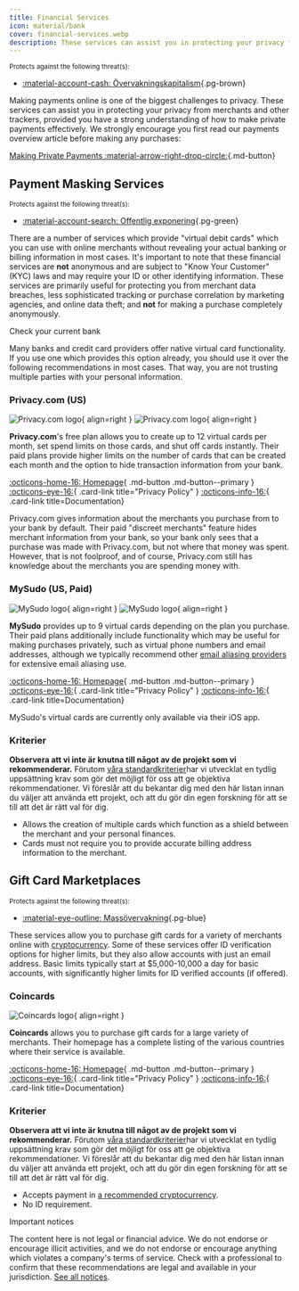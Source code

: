 ```yaml
---
title: Financial Services
icon: material/bank
cover: financial-services.webp
description: These services can assist you in protecting your privacy from merchants and other trackers, which is one of the biggest challenges to privacy today.
---
```


<small>Protects against the following threat(s):</small>

- [:material-account-cash: Övervakningskapitalism](basics/common-threats.md#surveillance-as-a-business-model ""){.pg-brown}

Making payments online is one of the biggest challenges to privacy. These services can assist you in protecting your privacy from merchants and other trackers, provided you have a strong understanding of how to make private payments effectively. We strongly encourage you first read our payments overview article before making any purchases:

[Making Private Payments :material-arrow-right-drop-circle:](advanced/payments.md ""){.md-button}

## Payment Masking Services

<small>Protects against the following threat(s):</small>

- [:material-account-search: Offentlig exponering](basics/common-threats.md#limiting-public-information ""){.pg-green}

There are a number of services which provide "virtual debit cards" which you can use with online merchants without revealing your actual banking or billing information in most cases. It's important to note that these financial services are **not** anonymous and are subject to "Know Your Customer" (KYC) laws and may require your ID or other identifying information. These services are primarily useful for protecting you from merchant data breaches, less sophisticated tracking or purchase correlation by marketing agencies, and online data theft; and **not** for making a purchase completely anonymously.

<div class="admonition tip" markdown>
<p class="admonition-title">Check your current bank</p>

Many banks and credit card providers offer native virtual card functionality. If you use one which provides this option already, you should use it over the following recommendations in most cases. That way, you are not trusting multiple parties with your personal information.

</div>

### Privacy.com (US)

<div class="admonition recommendation" markdown>

![Privacy.com logo](assets/img/financial-services/privacy_com.svg#only-light){ align=right }
![Privacy.com logo](assets/img/financial-services/privacy_com-dark.svg#only-dark){ align=right }

**Privacy.com**'s free plan allows you to create up to 12 virtual cards per month, set spend limits on those cards, and shut off cards instantly. Their paid plans provide higher limits on the number of cards that can be created each month and the option to hide transaction information from your bank.

[:octicons-home-16: Homepage](https://privacy.com){ .md-button .md-button--primary }
[:octicons-eye-16:](https://privacy.com/privacy-policy){ .card-link title="Privacy Policy" }
[:octicons-info-16:](https://support.privacy.com){ .card-link title=Documentation}

</details>

</div>

Privacy.com gives information about the merchants you purchase from to your bank by default. Their paid "discreet merchants" feature hides merchant information from your bank, so your bank only sees that a purchase was made with Privacy.com, but not where that money was spent. However, that is not foolproof, and of course, Privacy.com still has knowledge about the merchants you are spending money with.

### MySudo (US, Paid)

<div class="admonition recommendation" markdown>

![MySudo logo](assets/img/financial-services/mysudo.svg#only-light){ align=right }
![MySudo logo](assets/img/financial-services/mysudo-dark.svg#only-dark){ align=right }

**MySudo** provides up to 9 virtual cards depending on the plan you purchase. Their paid plans additionally include functionality which may be useful for making purchases privately, such as virtual phone numbers and email addresses, although we typically recommend other [email aliasing providers](email-aliasing.md) for extensive email aliasing use.

[:octicons-home-16: Homepage](https://mysudo.com){ .md-button .md-button--primary }
[:octicons-eye-16:](https://anonyome.com/privacy-policy){ .card-link title="Privacy Policy" }
[:octicons-info-16:](https://support.mysudo.com){ .card-link title=Documentation}

</details>

</div>

MySudo's virtual cards are currently only available via their iOS app.

### Kriterier

**Observera att vi inte är knutna till något av de projekt som vi rekommenderar.** Förutom [våra standardkriterier](about/criteria.md)har vi utvecklat en tydlig uppsättning krav som gör det möjligt för oss att ge objektiva rekommendationer. Vi föreslår att du bekantar dig med den här listan innan du väljer att använda ett projekt, och att du gör din egen forskning för att se till att det är rätt val för dig.

- Allows the creation of multiple cards which function as a shield between the merchant and your personal finances.
- Cards must not require you to provide accurate billing address information to the merchant.

## Gift Card Marketplaces

<small>Protects against the following threat(s):</small>

- [:material-eye-outline: Massövervakning](basics/common-threats.md#mass-surveillance-programs ""){.pg-blue}

These services allow you to purchase gift cards for a variety of merchants online with [cryptocurrency](cryptocurrency.md). Some of these services offer ID verification options for higher limits, but they also allow accounts with just an email address. Basic limits typically start at $5,000-10,000 a day for basic accounts, with significantly higher limits for ID verified accounts (if offered).

### Coincards

<div class="admonition recommendation" markdown>

![Coincards logo](assets/img/financial-services/coincards.svg){ align=right }

**Coincards** allows you to purchase gift cards for a large variety of merchants. Their homepage has a complete listing of the various countries where their service is available.

[:octicons-home-16: Homepage](https://coincards.com){ .md-button .md-button--primary }
[:octicons-eye-16:](https://coincards.com/privacy-policy){ .card-link title="Privacy Policy" }
[:octicons-info-16:](https://coincards.com/frequently-asked-questions){ .card-link title=Documentation}

</details>

</div>

### Kriterier

**Observera att vi inte är knutna till något av de projekt som vi rekommenderar.** Förutom [våra standardkriterier](about/criteria.md)har vi utvecklat en tydlig uppsättning krav som gör det möjligt för oss att ge objektiva rekommendationer. Vi föreslår att du bekantar dig med den här listan innan du väljer att använda ett projekt, och att du gör din egen forskning för att se till att det är rätt val för dig.

- Accepts payment in [a recommended cryptocurrency](cryptocurrency.md).
- No ID requirement.

<div class="admonition tip" markdown>
<p class="admonition-title">Important notices</p>

The content here is not legal or financial advice. We do not endorse or encourage illicit activities, and we do not endorse or encourage anything which violates a company's terms of service. Check with a professional to confirm that these recommendations are legal and available in your jurisdiction. [See all notices](about/notices.md).

</div>
